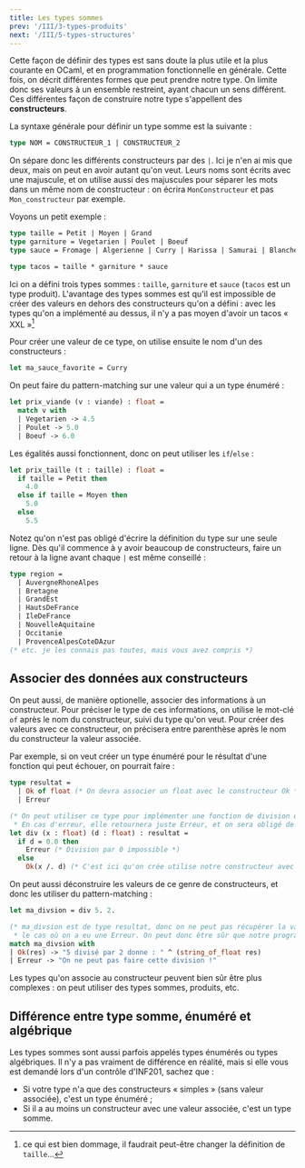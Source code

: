 ```yaml
---
title: Les types sommes
prev: '/III/3-types-produits'
next: '/III/5-types-structures'
---
```


Cette façon de définir des types est sans doute la plus utile et la plus courante en OCaml,
et en programmation fonctionnelle en générale. Cette fois, on décrit différentes formes que peut
prendre notre type. On limite donc ses valeurs à un ensemble restreint, ayant chacun un sens différent.
Ces différentes façon de construire notre type s'appellent des **constructeurs**.

La syntaxe générale pour définir un type somme est la suivante :

```ocaml
type NOM = CONSTRUCTEUR_1 | CONSTRUCTEUR_2
```

On sépare donc les différents constructeurs par des `|`. Ici je n'en ai mis que deux, mais
on peut en avoir autant qu'on veut. Leurs noms sont écrits avec une majuscule, et on utilise
aussi des majuscules pour séparer les mots dans un même nom de constructeur : on écrira
`MonConstructeur` et pas `Mon_constructeur` par exemple.

Voyons un petit exemple :

```ocaml
type taille = Petit | Moyen | Grand
type garniture = Vegetarien | Poulet | Boeuf
type sauce = Fromage | Algerienne | Curry | Harissa | Samurai | Blanche

type tacos = taille * garniture * sauce
```

Ici on a défini trois types sommes : `taille`, `garniture` et `sauce` (`tacos` est un type produit).
L'avantage des types sommes est qu'il est impossible de créer des valeurs en dehors des constructeurs qu'on
a défini : avec les types qu'on a implémenté au dessus, il n'y a pas moyen d'avoir un tacos « XXL »[^dommage]

Pour créer une valeur de ce type, on utilise ensuite le nom d'un des constructeurs :

```ocaml
let ma_sauce_favorite = Curry
```

On peut faire du pattern-matching sur une valeur qui a un type énuméré :

```ocaml
let prix_viande (v : viande) : float =
  match v with
  | Vegetarien -> 4.5
  | Poulet -> 5.0
  | Boeuf -> 6.0
```

Les égalités aussi fonctionnent, donc on peut utiliser les `if`/`else` :

```ocaml
let prix_taille (t : taille) : float =
  if taille = Petit then
    4.0
  else if taille = Moyen then
    5.0
  else
    5.5
```

Notez qu'on n'est pas obligé d'écrire la définition du type sur une seule ligne. Dès qu'il commence à y avoir
beaucoup de constructeurs, faire un retour à la ligne avant chaque `|` est même conseillé :

```ocaml
type region =
  | AuvergneRhoneAlpes
  | Bretagne
  | GrandEst
  | HautsDeFrance
  | IleDeFrance
  | NouvelleAquitaine
  | Occitanie
  | ProvenceAlpesCoteDAzur
(* etc. je les connais pas toutes, mais vous avez compris *)
```

## Associer des données aux constructeurs

On peut aussi, de manière optionelle, associer des informations à un constructeur. Pour préciser le type de
ces informations, on utilise le mot-clé `of` après le nom du constructeur, suivi du type qu'on veut.
Pour créer des valeurs avec ce constructeur, on précisera entre parenthèse après le nom du constructeur la valeur associée.

Par exemple, si on veut créer un type énuméré pour le résultat d'une fonction qui peut échouer, on pourrait faire :

```ocaml
type resultat =
  | Ok of float (* On devra associer un float avec le constructeur Ok *)
  | Erreur

(* On peut utiliser ce type pour implémenter une fonction de division qui ne plante pas.
 * En cas d'erreur, elle retournera juste Erreur, et on sera obligé de gérer le cas où la division a échoué ensuite *)
let div (x : float) (d : float) : resultat =
  if d = 0.0 then
    Erreur (* Division par 0 impossible *)
  else
    Ok(x /. d) (* C'est ici qu'on crée utilise notre constructeur avec des données associées *)
```

On peut aussi déconstruire les valeurs de ce genre de constructeurs, et donc les utiliser du
pattern-matching :


```ocaml
let ma_divsion = div 5. 2.

(* ma_divsion est de type resultat, donc on ne peut pas récupérer la valeur potentielle sans gérer
 * le cas où on a eu une Erreur. On peut donc être sûr que notre programme ne plantera pas. *)
match ma_divsion with
| Ok(res) -> "5 divisé par 2 donne : " ^ (string_of_float res)
| Erreur -> "On ne peut pas faire cette division !"
```

Les types qu'on associe au constructeur peuvent bien sûr être plus complexes : on peut utiliser
des types sommes, produits, etc.

## Différence entre type somme, énuméré et algébrique

Les types sommes sont aussi parfois appelés types énumérés ou types algébriques.
Il n'y a pas vraiment de différence en réalité, mais si elle vous est demandé lors d'un
contrôle d'INF201, sachez que :

- Si votre type n'a que des constructeurs « simples » (sans valeur associée), c'est un type énuméré ;
- Si il a au moins un constructeur avec une valeur associée, c'est un type somme.

[^dommage]: ce qui est bien dommage, il faudrait peut-être changer la définition de `taille`…
